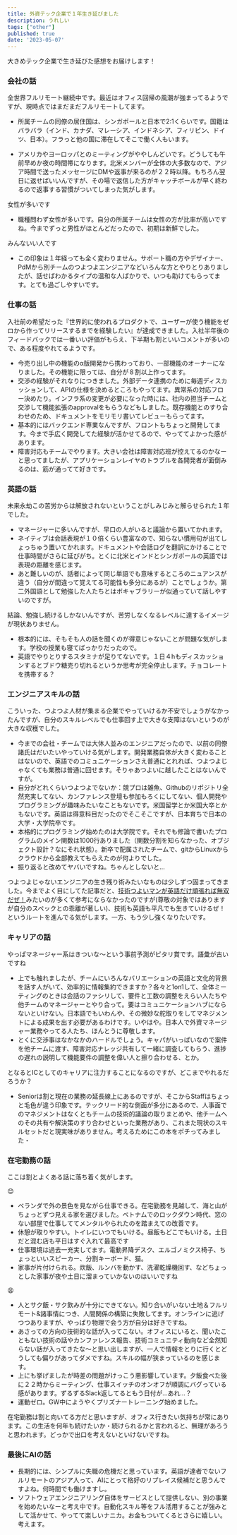 ```yaml
---
title: 外資テック企業で１年生き延びました
description: うれしい
tags: ["other"]
published: true
date: '2023-05-07'
---
```


大きめテック企業で生き延びた感想をお届けします！

### 会社の話

全世界フルリモート継続中です。最近はオフィス回帰の風潮が強まってるようですが、現時点ではまだまだフルリモートしてます。

- 所属チームの同僚の居住国は、シンガポールと日本で2:1くらいです。国籍はバラバラ（インド、カナダ、マレーシア、インドネシア、フィリピン、ドイツ、日本）。フラっと他の国に滞在してそこで働く人もいます。

- アメリカやヨーロッパとのミーティングがややしんどいです。どうしても午前早めか夜の時間帯になります。北米メンバーが全体の大多数なので、アジア時間で送ったメッセージにDMや返事が来るのが２２時以降。もちろん翌日に返せばいいんですが、その場で返信した方がキャッチボールが早く終わるので返事する習慣がついてしまった気がします。

女性が多いです

- 職種問わず女性が多いです。自分の所属チームは女性の方が比率が高いですね。今までずっと男性がほとんどだったので、初期は新鮮でした。

みんないい人です

- この印象は１年経っても全く変わりません。サポート職の方やデザイナー、PdMから別チームのつよつよエンジニアなどいろんな方とやりとりありましたが、話せばわかるタイプの温和な人ばかりで、いつも助けてもらってます。とても過ごしやすいです。

### 仕事の話

入社前の希望だった『世界的に使われるプロダクトで、ユーザーが使う機能をゼロから作ってリリースするまでを経験したい』が達成できました。入社半年後のフィードバックでは一番いい評価がもらえ、下半期も割といいコメントが多いので、ある程度やれてるようです。

- 今売り出し中の機能のα版開発から携わっており、一部機能のオーナーになりました。その機能に限っては、自分が８割以上作ってます。
- 交渉の経験がそれなりにつきました。外部データ連携のために毎週ディスカッションして、APIの仕様を決めるところもやってます。異常系の対応フロー決めたり。インフラ系の変更が必要になった時には、社内の担当チームと交渉して機能拡張のapprovalをもらうなどもしました。既存機能とのすり合わせのため、ドキュメントをモリモリ書いてレビューもらってます。
- 基本的にはバックエンド専業なんですが、フロントもちょっと開発してます。今まで手広く開発してた経験が活かせてるので、やっててよかった感があります。
- 障害対応もチームでやります。大きい会社は障害対応班が控えてるのかなーと思ってましたが、アプリケーションレイヤのトラブルを各開発者が面倒みるのは、筋が通ってて好きです。

### 英語の話

未来永劫この苦労からは解放されないということがしみじみと解らせられた１年でした。

- マネージャーに多いんですが、早口の人がいると議論から置いてかれます。
- ネイティブは会話表現が１０倍くらい豊富なので、知らない慣用句が出てしょっちゅう置いてかれます。ドキュメントや会話ログを翻訳にかけることで仕事時間がさらに延びがち。とくに北米とインドとシンガポールの英語では表現の距離を感じます。
- あと難しいのが、話者によって同じ単語でも意味するところのニュアンスが違う（自分が間違って覚えてる可能性も多分にあるが）ことでしょうか。第二外国語として勉強した人たちとはボキャブラリーが似通っていて話しやすいのですが。

結論、勉強し続けるしかないんですが、苦労しなくなるレベルに達するイメージが現状ありません。

- 根本的には、そもそも人の話を聞くのが得意じゃないことが問題な気がします。学校の授業も寝てばっかりだったので。
- 英語でやりとりするスタミナが足りてないです。１日４hもディスカッションするとブドウ糖売り切れるというか思考が完全停止します。チョコレートを携帯する？

### エンジニアスキルの話

こういった、つよつよ人材が集まる企業でやっていけるか不安でしょうがなかったんですが、自分のスキルレベルでも仕事回す上で大きな支障はないというのが大きな収穫でした。

- 今までの会社・チームでは大体人並みのエンジニアだったので、以前の同僚諸氏はだいたいやっていける気がします。開発業務自体が大きく変わることはないので、英語でのコミュニケーションさえ普通にとれれば、つよつよじゃなくても業務は普通に回せます。そりゃあつよいに越したことはないんですが。
- 自分がどれくらいつよつよでないか：競プロは雑魚、Githubのリポジトリ全然充実してない、カンファレンス登壇も参加もろくにしてない、個人開発やプログラミングが趣味みたいなこともないです。米国留学とか米国大卒とかもないです。英語は得意科目だったのでそこそこですが、日本育ちで日本の大学・大学院卒です。
- 本格的にプログラミング始めたのは大学院です。それでも修論で書いたプログラムのメイン関数は1000行ありました（関数分割を知らなかった、オブジェクト設計？なにそれ状態）。新卒で配属されたチームで、gitからLinuxからクラウドから全部教えてもらえたのが何よりでした。
- 振り返ると改めてヤバいですね。ちゃんとしないと…

つよつよじゃないエンジニアの生き残り術みたいなものは少しずつ固まってきました。今までよく目にしてた記事だと、[技術つよいマンが英語だけ頑張れば無双だぜ！](https://knqyf263.hatenablog.com/entry/2021/08/04/211903)みたいのが多くて参考にならなかったのですが(尊敬の対象ではありますが自分のスペックとの乖離が著しい)、技術も英語も平凡でも生きていけるぜ！というルートを進んでる気がします。一方、もう少し強くなりたいです。

### キャリアの話

やっぱマネージャー系はきついな〜という事前予測がピタリ賞です。語彙が古いですね

- 上でも触れましたが、チームにいろんなバリエーションの英語と文化的背景を話す人がいて、効率的に情報集約できますか？各々と1on1して、全体ミーティングのときは会話のファシリして、要件と工数の調整をえらい人たちや他チームのマネージャーとやり合って。要はコミュニケーションハブにならないといけない。日本語でもいわんや、その微妙な舵取りをしてマネジメントによる成果を出す必要があるわけです。いやはや。日本人で外資マネージャー業務やってる人たち、ほんとうに尊敬します。
- とくに交渉事はなかなかのハードルでしょう。キャパがいっぱいなので案件を他チームに渡す、障害対応ナレッジ共有して一緒に調査してもらう、進捗の遅れの説明して機能要件の調整を偉い人と擦り合わせる、とか。

となるとICとしてのキャリアに注力することになるのですが、どこまでやれるだろうか？

- Seniorは割と現在の業務の延長線上にあるのですが、そこからStaffはちょっと毛色が違う印象です。テックリード的な側面が多分にあるので、人事面でのマネジメントはなくともチームの技術的議論の取りまとめや、他チームへのその共有や解決策のすり合わせといった業務があり、これまた現状のスキルセットだと現実味がありません。考えるためにこの本をポチってみました・

### 在宅勤務の話

ここは割とよくある話に落ち着く気がします。

😊

- ベランダで外の景色を見ながら仕事できる。在宅勤務を見越して、海と山がちょっとずつ見える家を選びました。ベトナムでのロックダウン時代、窓のない部屋で仕事しててメンタルやられたのを踏まえての改善です。
- 休憩が取りやすい。トイレにいつでもいける。昼飯もどこでもいける。土日だと混む店も平日はすぐ入れて最高です
- 仕事環境は過去一充実してます。電動昇降デスク、エルゴノミクス椅子、ちょっといいスピーカー、分割キーボード、猫。
- 家事が片付けられる。炊飯、ルンバを動かす、洗濯乾燥機回す、などちょっとした家事が夜や土日に溜まっていかないのはいいですね

😫

- 人とサク飯・サク飲みが十分にできてない。知り合いがいない土地＆フルリモート&諸事情につき、人間関係の構築に失敗してます。オンラインに逃げつつありますが、やっぱり物理で会う方が自分は好きですね。
- あさっての方向の技術的な話が入ってこない。オフィスにいると、聞いたこともない技術の話やカンファレンス報告、技術コミュニティ動向など全然知らない話が入ってきたな〜と思い出しますが、一人で情報をとりに行くとどうしても偏りがあってダメですね。スキルの幅が狭まっているのを感じます。
- 上にも挙げましたが時差の問題がけっこう悪影響しています。夕飯食べた後に２２時からミーティング、仕事スイッチのオンオフが順調にバグっている感があります。ずるずるSlack返してるともう日付が…あれ…？
- 運動ゼロ。GW中にようやくプリズナートレーニング始めました。

在宅勤務は割と向いてる方だと思いますが、オフィス行きたい気持ちが常にあります。この生活を何年も続けたいか・続けられるかと言われると、無理があろうと思われます。どっかで出口を考えないといけないですね。

### 最後にAIの話

- 長期的には、シンプルに失職の危機だと思っています。英語が達者でないフルリモートのアジア人って、AIにとって格好のリプレイス候補だと思うんですよね。何時間でも働けますし。
- ソフトウェアエンジニアリング自体をサービスとして提供しない、別の事業を始めたいなーと考え中です。自動化スキル等をフル活用することが強みとして活かせて、やってて楽しいナニカ。お金もついてくるとさらに嬉しい。考えます。
